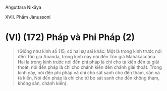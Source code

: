 Aṅguttara Nikāya

XVII. Phẩm Jànussoni

# (VI) (172) Pháp và Phi Pháp (2)

> (Giống như kinh số 115, có hai sự sai khác: Một là trong kinh trước nói đến Tôn giả Ananda, trong kinh này nói đến Tôn giả Mahàkaccàna. Hai là trong kinh trước nói đến phi pháp là chỉ cho tà kiến đến tà giải thoát, nói đến pháp là chỉ cho chánh kiến đến chánh giải thoát. Trong kinh này, nói đến phi pháp và chỉ cho sát sanh cho đến tham, sân và tà kiến, Nói đến pháp là chỉ cho từ bỏ sát sanh cho đến không tham, không sân, chánh kiến).

